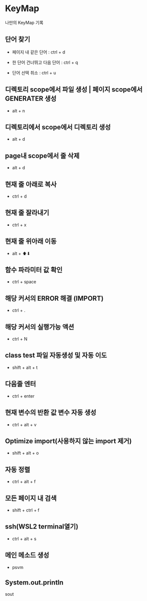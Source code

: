 # KeyMap

나만의 KeyMap 기록

## 단어 찾기

- 페이지 내 같은 단어 : ctrl + d

- 한 단어 건너뛰고 다음 단어 : ctrl + q
- 단어 선택 취소 : ctrl + u

## 디렉토리 scope에서 파일 생성 | 페이지 scope에서 GENERATER 생성

- alt + n

## 디렉토리에서 scope에서 디렉토리 생성

- alt + d

## page내 scope에서 줄 삭제

- alt + d

## 현재 줄 아래로 복사

- ctrl + d

## 현재 줄 잘라내기

- ctrl + x

## 현재 줄 위아래 이동

- alt + ⬆⬇

## 함수 파라미터 값 확인

- ctrl + space

## 해당 커서의 ERROR 해결 (IMPORT)

- ctrl + .

## 해당 커서의 실행가능 액션

- ctrl + N

## class test 파일 자동생성 및 자동 이도

- shift + alt + t

## 다음줄 엔터

- ctrl + enter

## 현재 변수의 반환 값 변수 자동 생성

- ctrl + alt + v

## Optimize import(사용하지 않는 import 제거)

- shift + alt + o

## 자동 정렬

- ctrl + alt + f

## 모든 페이지 내 검색

- shift + ctrl + f

## ssh(WSL2 terminal열기)

- ctrl + alt + s

## 메인 메소드 생성

- psvm

## System.out.println

sout
